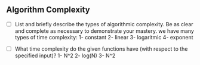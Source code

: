 ## Algorithm Complexity
* [ ] List and briefly describe the types of algorithmic complexity. Be as clear and complete as necessary to demonstrate your mastery.
we have many types of time complexity:
1- constant
2- linear
3- logaritmic
4- exponent 
* [ ] What time complexity do the given functions have (with respect to the specified input)?
1- N^2
2- log(N)
3- N^2

